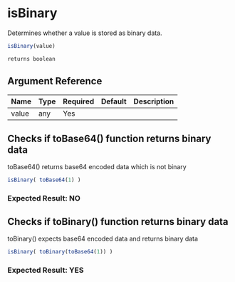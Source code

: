 # isBinary

 Determines whether a value is stored as binary data.

```javascript
isBinary(value)
```

```javascript
returns boolean
```

## Argument Reference

| Name | Type | Required | Default | Description |
| --- | --- | --- | --- | --- |
| value | any | Yes |  |  |

## Checks if toBase64() function returns binary data

toBase64() returns base64 encoded data which is not binary

```javascript
isBinary( toBase64(1) )
```

### Expected Result: NO

## Checks if toBinary() function returns binary data

toBinary() expects base64 encoded data and returns binary data

```javascript
isBinary( toBinary(toBase64(1)) )
```

### Expected Result: YES
